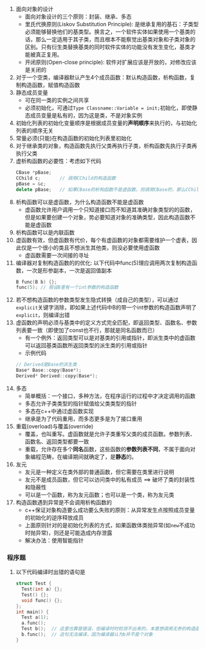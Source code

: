 1. 面向对象的设计
    + 面向对象设计的三个原则：封装、继承、多态
    + 里氏代换原则(Liskov Substitution Principle): 是继承复用的基石：子类型必须能够替换他们的基类型。换言之，一个软件实体如果使用一个基类的话，那么一定适用于其子类，而且根本不能察觉出基类对象和子类对象的区别。只有衍生类替换基类的同时软件实体的功能没有发生变化，基类才能被真正复用。
    + 开闭原则(Open-close principle): 软件对扩展应该是开放的，对修改应该是关闭的
2. 对于一个空类，编译器默认产生4个成员函数：默认构造函数，析构函数，复制构造函数，赋值构造函数
3. 静态成员变量
    + 可在同一类的实例之间共享
    + 必须初始化，可通过`Type Classname::Variable = init;`初始化，即使静态成员变量是私有的，因为这是类，不是对象实例
4. 初始化列表的初始化变量顺序是根据成员变量的**声明顺序**来执行的，与初始化列表的顺序无关
5. 常量必须(只能)在构造函数的初始化列表里初始化
6. 对于继承类的对象，构造函数先执行父类再执行子类，析构函数先执行子类再执行父类
7. 虚析构函数的必要性：考虑如下代码
    ```c++
    CBase *pBase;
    CChild c;       // 调用CChild的构造函数
    pBase = &c;
    delete pBase;   // 如果CBase的析构函数不是虚函数，则调用CBase的，那么CChild的空间并没有释放，造成内存泄露
    ```
8. 析构函数可以是虚函数，为什么构造函数不能是虚函数
    + 虚函数允许用户调用一个只知道接口而不知道其准确对象类型的的函数，但是如果要创建一个对象，势必要知道对象的准确类型，因此构造函数不能是虚函数
9. 析构函数可以是内联函数
10. 虚函数有效，但虚函数有代价，每个有虚函数的对象都需要维护一个虚表，因此仅是一个很小的类且不想派生其他类，则没必要使用虚函数
    + 虚函数需要一次间接的寻址
11. 编译器对复制构造函数的的优化: 以下代码中func(5)理应调用两次复制构造函数，一次是形参副本，一次是返回值副本
    ```c++
    B func(B b) {};
    func(5); // 假设B里有一个int参数的构造函数
    ```
12. 若不想构造函数的参数类型发生隐式转换（成自己的类型），可以通过`explicit`关键字消除，即如果上述代码中B的带一个int参数的构造函数声明了`explicit`，则编译出错
13. 虚函数的声明必须与基类中的定义方式完全匹配，即返回类型、函数名、参数列表要一致（即使加了const也不行，那就是同名函数而已）
    + 有一个例外：返回类型可以是对基类的引用或指针，即派生类中的虚函数可以返回基类函数所返回类型的派生类的引用或指针
    + 示例代码
    ```c++
    // Derived是Base的派生类
    Base* Base::copy(Base*);
    Derived* Derived::copy(Base*);
    ```
14. 多态
    + 简单概括：一个接口，多种方法，在程序运行的过程中才决定调用的函数
    + 多态允许子类类型的指针赋值给父类类型的指针
    + 多态在c++中通过虚函数实现
    + 继承是为了代码重用，而多态更多是为了接口重用
15. 重载(overload)与覆盖(override)
    + 覆盖，也叫重写。虚函数就是允许子类重写父类的成员函数。参数列表、函数名、返回类型都要一致
    + 重载，允许存在多个**同名**函数，这些函数的**参数列表不同**，不属于面向对象编程范畴，在编译期间就确定了，是**静态**的。
16. 友元
    + 友元是一种定义在类外部的普通函数，但它需要在类里进行说明
    + 友元不是成员函数，但它可以访问类中的私有成员 ==> 破坏了类的封装性和隐蔽性
    + 可以是一个函数，称为友元函数；也可以是一个类，称为友元类
17. 构造函数遇到异常是不会调用析构函数的
    + c++保证对象构造要么成功要么失败的原则：从异常发生点按照成员变量的初始化的逆序释放成员
    + 上面原则针对的是初始化列表的方式，如果函数体类抛异常(如`new`不成功时抛异常)，则还是可能造成内存泄露
    + 解决办法：使用智能指针


### 程序题
1. 以下代码编译时出错的语句是
    ```c++
    struct Test {
      Test(int a) {};
      Test() {};
      void func() {};
    };
    int main() {
      Test a(1);
      a.func();
      Test b();  // 这里也算是错误，但编译时时检测不出来的，本意想调用无参的构造函数，应该写成Test b
      b.func();  // 这句无法编译，因为编译器认为b并不是个对象
    }
    ```
